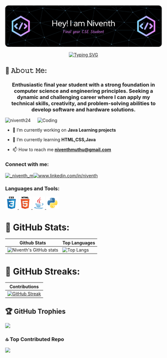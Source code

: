 
![MasterHead](https://github.com/Niventh24/Niventh24/blob/main/github-header-image%20(1).png)
<p align="center">
<a href="https://git.io/typing-svg"><img src="https://readme-typing-svg.demolab.com?font=Fira+Code&pause=1000&color=F7F04F&random=false&width=435&lines=Hi+%F0%9F%91%8B%2CWelcome+to+my+GitHub!;%F0%9F%98%8A++++My+name+is+Niventh++%F0%9F%98%8A;I+like+to+explore%2Flearn+new+things%F0%9F%A4%93;Happy+coding%2C+everyone!%F0%9F%92%BB" alt="Typing SVG" /></a>
</p> 

## :book: 𝙰𝚋𝚘𝚞𝚝 𝙼𝚎:
<h3 align="center">Enthusiastic final year student with a strong foundation in computer science and engineering principles. Seeking a dynamic and challenging career where I can apply my technical skills, creativity, and problem-solving abilities to develop software and hardware solutions.</h3>

<img align="right" alt="Coding" width="400" src="https://camo.githubusercontent.com/0eda36005abd9bf7e72584afc2f6ef1e808a357cb65a07fc2fe5036ba5268df7/68747470733a2f2f692e70696e696d672e636f6d2f6f726967696e616c732f65382f66342f35332f65386634353334363961336563393765636433353464663436356437333931332e676966">

<p align="left"> <img src="https://komarev.com/ghpvc/?username=niventh24&label=Profile%20views&color=0e75b6&style=flat" alt="niventh24" /> </p>

- 🔭 I’m currently working on **Java Learning projects**

- 🌱 I’m currently learning **HTML,CSS,Java**

- 📫 How to reach me **niventhmuthu@gmail.com**

<h3 align="left">Connect with me:</h3>
<p align="left">
<a href="https://instagram.com/_niventh_m" target="blank"><img align="center" src="https://raw.githubusercontent.com/rahuldkjain/github-profile-readme-generator/master/src/images/icons/Social/instagram.svg" alt="_niventh_m" height="30" width="40" /></a><a href="https://linkedin.com/in/niventh" target="blank"><img align="center" src="https://raw.githubusercontent.com/rahuldkjain/github-profile-readme-generator/master/src/images/icons/Social/linked-in-alt.svg" alt="www.linkedin.com/in/niventh" height="30" width="40" /></a>
</p>

<h3 align="left">Languages and Tools:</h3>
<p align="left"> <a href="https://www.w3schools.com/css/" target="_blank" rel="noreferrer"> <img src="https://raw.githubusercontent.com/devicons/devicon/master/icons/css3/css3-original-wordmark.svg" alt="css3" width="40" height="40"/> </a> <a href="https://www.w3.org/html/" target="_blank" rel="noreferrer"> <img src="https://raw.githubusercontent.com/devicons/devicon/master/icons/html5/html5-original-wordmark.svg" alt="html5" width="40" height="40"/> </a> <a href="https://www.java.com" target="_blank" rel="noreferrer"> <img src="https://raw.githubusercontent.com/devicons/devicon/master/icons/java/java-original.svg" alt="java" width="40" height="40"/> </a> <a href="https://www.python.org" target="_blank" rel="noreferrer"> <img src="https://raw.githubusercontent.com/devicons/devicon/master/icons/python/python-original.svg" alt="python" width="40" height="40"/> </a> </p>

# 🚀 GitHub Stats:
| Github Stats | Top Languages |
| --- | --- |
| ![Niventh's GitHub stats](https://github-readme-stats.vercel.app/api?username=Niventh24&show_icons=true&theme=gruvbox) | ![Top Langs](https://github-readme-stats.vercel.app/api/top-langs/?username=Niventh24&size_weight=0.5&count_weight=0.5&layout=compact&theme=gruvbox) |

# 🔭 GitHub Streaks:
| Contributions |
| --- |
| [![GitHub Streak](https://github-readme-streak-stats.herokuapp.com/?user=Niventh24&theme=gruvbox)](https://git.io/streak-stats) |



## 🏆 GitHub Trophies
![](https://github-profile-trophy.vercel.app/?username=Niventh24&show_icons=true&theme=gruvbox&no-frame=false&no-bg=false&margin-w=4)


### 🔝 Top Contributed Repo
![](https://github-contributor-stats.vercel.app/api?username=Niventh24&limit=5&theme=gruvbox&combine_all_yearly_contributions=true)

